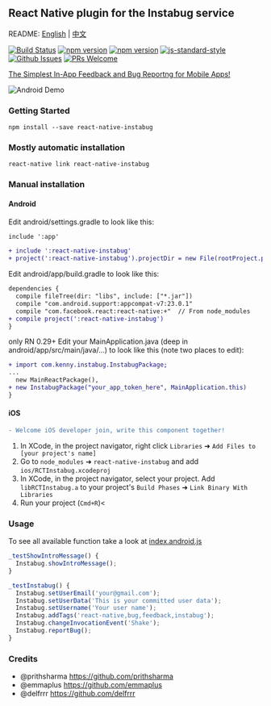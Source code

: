 ## React Native plugin for the Instabug service

README: [English](https://github.com/Kennytian/react-native-instabug/) | [中文](https://github.com/Kennytian/react-native-instabug/blob/master/README_CHINESE.md)

[![Build Status](https://travis-ci.org/Kennytian/react-native-instabug.svg?branch=develop)](https://travis-ci.org/Kennytian/react-native-instabug.svg?branch=develop)
[![npm version](http://img.shields.io/npm/v/react-native-instabug.svg?style=flat-square)](https://npmjs.org/package/react-native-instabug "View this project on npm")
[![npm version](http://img.shields.io/npm/dm/react-native-instabug.svg?style=flat-square)](https://npmjs.org/package/react-native-instabug "View this project on npm")
[![js-standard-style](https://img.shields.io/badge/code%20style-standard-brightgreen.svg?style=flat)](http://standardjs.com/)
[![Github Issues](http://githubbadges.herokuapp.com/pikesley/githubbadges/issues.svg)](https://github.com/Kennytian/react-native-instabug/issues)
[![PRs Welcome](https://img.shields.io/badge/PRs-welcome-brightgreen.svg)](https://github.com/Kennytian/react-native-instabug/pulls)


[The Simplest In-App Feedback and Bug Reportng for Mobile Apps! ](https://instabug.com/developers)

![Android Demo](http://ww4.sinaimg.cn/mw690/77c29b23gw1f8hrrg0ie1j20hu0qk404.jpg)

### Getting Started

`npm install --save react-native-instabug`

### Mostly automatic installation

`react-native link react-native-instabug`

### Manual installation
#### Android
Edit android/settings.gradle to look like this:

```diff
include ':app'

+ include ':react-native-instabug'
+ project(':react-native-instabug').projectDir = new File(rootProject.projectDir, '../node_modules/react-native-instabug/android')
```

Edit android/app/build.gradle to look like this:
```diff
dependencies {
  compile fileTree(dir: "libs", include: ["*.jar"])
  compile "com.android.support:appcompat-v7:23.0.1"
  compile "com.facebook.react:react-native:+"  // From node_modules
+ compile project(':react-native-instabug')
}
```

only RN 0.29+ Edit your MainApplication.java (deep in android/app/src/main/java/...) to look like this (note two places to edit):
```diff
+ import com.kenny.instabug.InstabugPackage;
...
  new MainReactPackage(),
+ new InstabugPackage("your_app_token_here", MainApplication.this)
}
```

#### iOS
```diff
- Welcome iOS developer join, write this component together!
```

1. In XCode, in the project navigator, right click `Libraries` ➜ `Add Files to [your project's name]`
2. Go to `node_modules` ➜ `react-native-instabug` and add `ios/RCTInstabug.xcodeproj`
3. In XCode, in the project navigator, select your project. Add `libRCTInstabug.a` to your project's `Build Phases` ➜ `Link Binary With Libraries`
4. Run your project (`Cmd+R`)<

### Usage

To see all available function take a look at [index.android.js](https://github.com/Kennytian/react-native-instabug/blob/master/example/index.android.js#L41)

```js
_testShowIntroMessage() {
  Instabug.showIntroMessage();
}

_testInstabug() {
  Instabug.setUserEmail('your@gmail.com');
  Instabug.setUserData('This is your committed user data');
  Instabug.setUsername('Your user name');
  Instabug.addTags('react-native,bug,feedback,instabug');
  Instabug.changeInvocationEvent('Shake');
  Instabug.reportBug();
}
```
### Credits
* @prithsharma https://github.com/prithsharma
* @emmaplus https://github.com/emmaplus
* @delfrrr https://github.com/delfrrr
